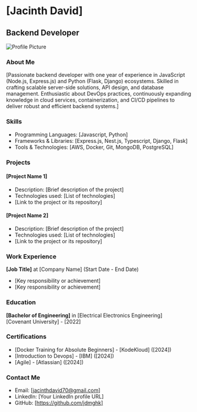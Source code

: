 
# [Jacinth David]
## Backend Developer

![Profile Picture](https://drive.google.com/file/d/1bdTdUrOMA2ukLVDb2gIOk_82e309wPmy/view?usp=drive_link)

### About Me
[Passionate backend developer with one year of experience in JavaScript (Node.js, Express.js) and Python (Flask, Django) ecosystems. Skilled in crafting scalable server-side solutions, API design, and database management. Enthusiastic about DevOps practices, continuously expanding knowledge in cloud services, containerization, and CI/CD pipelines to deliver robust and efficient backend systems.]

### Skills
- Programming Languages: [Javascript, Python]
- Frameworks & Libraries: [Express.js, Nest.js, Typescript, Django, Flask]
- Tools & Technologies: [AWS, Docker, Git, MongoDB, PostgreSQL]

### Projects
#### [Project Name 1]
- Description: [Brief description of the project]
- Technologies used: [List of technologies]
- [Link to the project or its repository]

#### [Project Name 2]
- Description: [Brief description of the project]
- Technologies used: [List of technologies]
- [Link to the project or its repository]

### Work Experience
**[Job Title]** at [Company Name] (Start Date - End Date)
- [Key responsibility or achievement]
- [Key responsibility or achievement]

### Education
**[Bachelor of Engineering]** in [Electrical Electronics Engineering]  
[Covenant University] - [2022]

### Certifications
- [Docker Training for Absolute Beginners] - [KodeKloud] ([2024])
- [Introduction to Devops] - [IBM] ([2024])
- [Agile] - [Atlassian] ([2024])

### Contact Me
- Email: [jacinthdavid70@gmail.com]
- LinkedIn: [Your LinkedIn profile URL]
- GitHub: [https://github.com/jdmghk]

